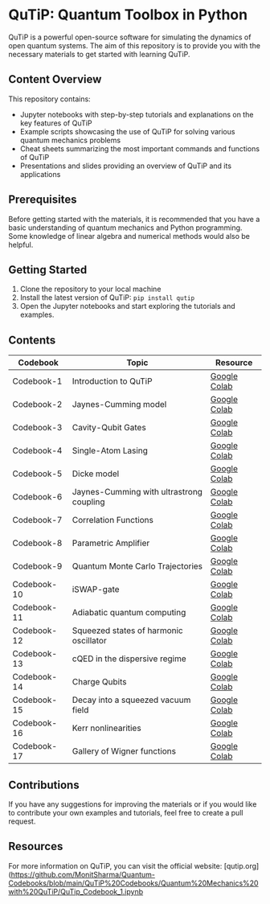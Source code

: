 # QuTiP: Quantum Toolbox in Python

QuTiP is a powerful open-source software for simulating the dynamics of open quantum systems. The aim of this repository is to provide you with the necessary materials to get started with learning QuTiP. 

## Content Overview

This repository contains:
- Jupyter notebooks with step-by-step tutorials and explanations on the key features of QuTiP
- Example scripts showcasing the use of QuTiP for solving various quantum mechanics problems
- Cheat sheets summarizing the most important commands and functions of QuTiP
- Presentations and slides providing an overview of QuTiP and its applications

## Prerequisites

Before getting started with the materials, it is recommended that you have a basic understanding of quantum mechanics and Python programming. Some knowledge of linear algebra and numerical methods would also be helpful.

## Getting Started

1. Clone the repository to your local machine
2. Install the latest version of QuTiP: `pip install qutip`
3. Open the Jupyter notebooks and start exploring the tutorials and examples.


## Contents

| Codebook | Topic | Resource |
| --- | --- | --- |
| Codebook-1 | Introduction to QuTiP | [Google Colab](https://github.com/MonitSharma/Quantum-Codebooks/blob/main/QuTiP%20Codebooks/Quantum%20Mechanics%20with%20QuTiP/QuTip_Codebook_1.ipynb) |
| Codebook-2 | Jaynes-Cumming model | [Google Colab](https://github.com/MonitSharma/Quantum-Codebooks/blob/main/QuTiP%20Codebooks/Quantum%20Mechanics%20with%20QuTiP/QuTip_Codebook_2.ipynb) |
| Codebook-3 | Cavity-Qubit Gates | [Google Colab](https://github.com/MonitSharma/Quantum-Codebooks/blob/main/QuTiP%20Codebooks/Quantum%20Mechanics%20with%20QuTiP/QuTip_Codebook_3.ipynb) |
| Codebook-4 | Single-Atom Lasing | [Google Colab](https://github.com/MonitSharma/Quantum-Codebooks/blob/main/QuTiP%20Codebooks/Quantum%20Mechanics%20with%20QuTiP/QuTip_Codebook_4.ipynb) |
| Codebook-5 | Dicke model |  [Google Colab](https://github.com/MonitSharma/Quantum-Codebooks/blob/main/QuTiP%20Codebooks/Quantum%20Mechanics%20with%20QuTiP/QuTip_Codebook_5.ipynb) |
| Codebook-6 | Jaynes-Cumming with ultrastrong coupling |  [Google Colab](https://github.com/MonitSharma/Quantum-Codebooks/blob/main/QuTiP%20Codebooks/Quantum%20Mechanics%20with%20QuTiP/QuTip_Codebook_6.ipynb) |
| Codebook-7 | Correlation Functions | [Google Colab](https://github.com/MonitSharma/Quantum-Codebooks/blob/main/QuTiP%20Codebooks/Quantum%20Mechanics%20with%20QuTiP/QuTip_Codebook_7.ipynb) |
| Codebook-8 | Parametric Amplifier |  [Google Colab](https://github.com/MonitSharma/Quantum-Codebooks/blob/main/QuTiP%20Codebooks/Quantum%20Mechanics%20with%20QuTiP/QuTip_Codebook_8.ipynb)|
| Codebook-9 | Quantum Monte Carlo Trajectories |  [Google Colab](https://github.com/MonitSharma/Quantum-Codebooks/blob/main/QuTiP%20Codebooks/Quantum%20Mechanics%20with%20QuTiP/QuTip_Codebook_9.ipynb) |
| Codebook-10 | iSWAP-gate |   [Google Colab](https://github.com/MonitSharma/Quantum-Codebooks/blob/main/QuTiP%20Codebooks/Quantum%20Mechanics%20with%20QuTiP/QuTip_Codebook_10.ipynb)|
| Codebook-11 | Adiabatic quantum computing |  [Google Colab](https://github.com/MonitSharma/Quantum-Codebooks/blob/main/QuTiP%20Codebooks/Quantum%20Mechanics%20with%20QuTiP/QuTip_Codebook_11.ipynb) |
| Codebook-12 | Squeezed states of harmonic oscillator |   [Google Colab](https://github.com/MonitSharma/Quantum-Codebooks/blob/main/QuTiP%20Codebooks/Quantum%20Mechanics%20with%20QuTiP/QuTip_Codebook_12.ipynb)|
| Codebook-13 | cQED in the dispersive regime |   [Google Colab](https://github.com/MonitSharma/Quantum-Codebooks/blob/main/QuTiP%20Codebooks/Quantum%20Mechanics%20with%20QuTiP/QuTip_Codebook_13.ipynb) |
| Codebook-14 | Charge Qubits |  [Google Colab](https://github.com/MonitSharma/Quantum-Codebooks/blob/main/QuTiP%20Codebooks/Quantum%20Mechanics%20with%20QuTiP/QuTip_Codebook_14.ipynb) |
| Codebook-15 | Decay into a squeezed vacuum field |  [Google Colab](https://github.com/MonitSharma/Quantum-Codebooks/blob/main/QuTiP%20Codebooks/Quantum%20Mechanics%20with%20QuTiP/QuTip_Codebook_15.ipynb) |
| Codebook-16 | Kerr nonlinearities |  [Google Colab](https://github.com/MonitSharma/Quantum-Codebooks/blob/main/QuTiP%20Codebooks/Quantum%20Mechanics%20with%20QuTiP/QuTip_Codebook_16.ipynb) |
| Codebook-17 | Gallery of Wigner functions |  [Google Colab](https://github.com/MonitSharma/Quantum-Codebooks/blob/main/QuTiP%20Codebooks/Quantum%20Mechanics%20with%20QuTiP/QuTip_Codebook_17.ipynb) |


## Contributions

If you have any suggestions for improving the materials or if you would like to contribute your own examples and tutorials, feel free to create a pull request.

## Resources

For more information on QuTiP, you can visit the official website: [qutip.org](https://github.com/MonitSharma/Quantum-Codebooks/blob/main/QuTiP%20Codebooks/Quantum%20Mechanics%20with%20QuTiP/QuTip_Codebook_1.ipynb